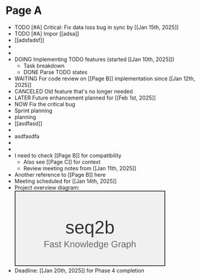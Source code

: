 # Page A

- TODO [#A] Critical: Fix data loss bug in sync by [[Jan 15th, 2025]]
- TODO [#A] Impor [[adsa]]
- [[adsfadsf]]
- 
- 
- DOING Implementing TODO features (started [[Jan 10th, 2025]])
  - Task breakdown
  - DONE Parse TODO states
- WAITING For code review on [[Page B]] implementation since [[Jan 12th, 2025]]
- CANCELED Old feature that's no longer needed
- LATER Future enhancement planned for [[Feb 1st, 2025]]
- NOW Fix the critical bug
- Sprint planning
- planning
- [[asdfasd]]
- 
- asdfasdfa
- 
- 
- I need to check [[Page B]] for compatibility
  - Also see [[Page C]] for context
  - Review meeting notes from [[Jan 11th, 2025]]
- Another reference to [[Page B]] here
- Meeting scheduled for [[Jan 14th, 2025]]
- Project overview diagram: ![seq2b Logo](../assets/seq2b-logo.svg)
- Deadline: [[Jan 20th, 2025]] for Phase 4 completion